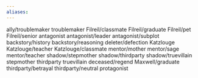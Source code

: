 ```yaml
---
aliases:
---
```

ally/troublemaker
troublemaker
Filreil/classmate
Filreil/graduate
Filreil/pet
Filreil/senior
antagonist
antagonist/leader
antagonist/subplot
backstory/history
backstory/reasoning
deleter/defection
Katzlouge
Katzlouge/teacher
Katzlouge/classmate
mentor/mother
mentor/sage
mentor/teacher
shadow/stepmother
shadow/thirdparty
shadow/truevillain
stepmother
thirdparty
truevillain
deceased/regend
Maxwell/graduate
thirdparty/betrayal
thirdparty/neutral
protagonist